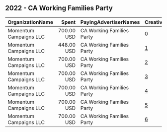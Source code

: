 ## 2022 - CA Working Families Party 
|OrganizationName|Spent|PayingAdvertiserNames|CreativeUrls|Impressions|Genders|AgeBrackets|CountryCodes|BillingAddresses|CandidateBallotInformation|
|:---|---:|:---|:---|---:|:---|:---|:---|:---|:---|
|Momentum Campaigns  LLC|700.00 USD|CA Working Families Party|[0](https://www.snap.com/political-ads/asset/0de153f9ebb43c8ea8ef025287692c29080c6b57acd8edb8d6af603f60f7d114?mediaType=png)|183,917||18-30|united states|"1835 7th St. NE, #272,Washington,20001,US"|Elizabeth Alcantar for State Assembly|
|Momentum Campaigns  LLC|448.00 USD|CA Working Families Party|[1](https://www.snap.com/political-ads/asset/9db15a4d2bbdfbbb90da6ffd488ebdda46d5288fcddefbf5767271c7f296851a?mediaType=png)|90,139||18-30|united states|"1835 7th St. NE, #272,Washington,20001,US"|James Coleman for State Assembly|
|Momentum Campaigns  LLC|700.00 USD|CA Working Families Party|[2](https://www.snap.com/political-ads/asset/e643522a04aa1bfc279856a453c6bcc733f5f4e3eb7e7191aa823143a4c46be3?mediaType=png)|281,986||18-30|united states|"1835 7th St. NE, #272,Washington,20001,US"|Alex Lee for State Assembly|
|Momentum Campaigns  LLC|700.00 USD|CA Working Families Party|[3](https://www.snap.com/political-ads/asset/78bc9c5d300c8a05c4cdb934195d1f4e3f39d8385b15b1d8a61ab50afd8aedaa?mediaType=png)|117,682||18-30|united states|"1835 7th St. NE, #272,Washington,20001,US"|Aisha Wahab for State Senate|
|Momentum Campaigns  LLC|700.00 USD|CA Working Families Party|[4](https://www.snap.com/political-ads/asset/506cae8f8c7be3e1c882cab1f99be34e8ac2a505d81bab98bbb27cdb954c402e?mediaType=png)|160,507||18-30|united states|"1835 7th St. NE, #272,Washington,20001,US"|Corey Jackson for State Assembly|
|Momentum Campaigns  LLC|700.00 USD|CA Working Families Party|[5](https://www.snap.com/political-ads/asset/ce76cd79297c203d2c43906cbaa18bf8d68f689d33430cf1c388d7b045c569fc?mediaType=png)|172,324||18-30|united states|"1835 7th St. NE, #272,Washington,20001,US"|Tina McKinnor for State Assembly|
|Momentum Campaigns  LLC|700.00 USD|CA Working Families Party|[6](https://www.snap.com/political-ads/asset/a16b2a63fd43bf980f49f893beab8ea57ee9853f4a30b7a658e0aa8244ee8705?mediaType=png)|191,702||18-30|united states|"1835 7th St. NE, #272,Washington,20001,US"|Bulmaro Vicente for State Assembly|
